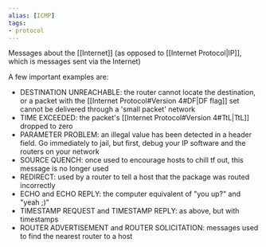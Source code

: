 ```yaml
---
alias: [ICMP]
tags:
- protocol
---
```

Messages about the [[Internet]] (as opposed to [[Internet Protocol|IP]], which is messages sent via the Internet)

A few important examples are:
- DESTINATION UNREACHABLE: the router cannot locate the destination, or a packet with the [[Internet Protocol#Version 4#DF|DF flag]] set cannot be delivered through a 'small packet' network
- TIME EXCEEDED: the packet's [[Internet Protocol#Version 4#TtL|TtL]] dropped to zero
- PARAMETER PROBLEM: an illegal value has been detected in a header field. Go immediately to jail, but first, debug your IP software and the routers on your network
- SOURCE QUENCH: once used to encourage hosts to chill tf out, this message is no longer used
- REDIRECT: used by a router to tell a host that the package was routed incorrectly
- ECHO and ECHO REPLY: the computer equivalent of "you up?" and "yeah ;)"
- TIMESTAMP REQUEST and TIMESTAMP REPLY: as above, but with timestamps
- ROUTER ADVERTISEMENT and ROUTER SOLICITATION: messages used to find the nearest router to a host

